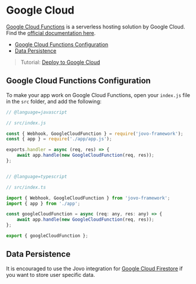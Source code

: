 # Google Cloud

[Google Cloud Functions](https://cloud.google.com/functions/) is a serverless hosting solution by Google Cloud. Find the [official documentation here](https://cloud.google.com/functions/docs/).

* [Google Cloud Functions Configuration](#google-cloud-functions-configuration)
* [Data Persistence](#data-persistence)


> Tutorial: [Deploy to Google Cloud](https://www.jovo.tech/tutorials/deploy-to-google-cloud)

## Google Cloud Functions Configuration

To make your app work on Google Cloud Functions, open your `index.js` file in the `src` folder, and add the following: 

```javascript
// @language=javascript

// src/index.js

const { Webhook, GoogleCloudFunction } = require('jovo-framework');
const { app } = require('./app/app.js');

exports.handler = async (req, res) => {
    await app.handle(new GoogleCloudFunction(req, res));
};


// @language=typescript

// src/index.ts

import { Webhook, GoogleCloudFunction } from 'jovo-framework';
import { app } from './app';

const googleCloudFunction = async (req: any, res: any) => {
    await app.handle(new GoogleCloudFunction(req, res));
};

export { googleCloudFunction };
```

## Data Persistence

It is encouraged to use the Jovo integration for [Google Cloud Firestore](../../integrations/databases/firestore.md '../databases/firestore') if you want to store user specific data.


<!--[metadata]: {"description": "Deploy your Google Actions and Alexa Skills to Google Cloud Functions with the Jovo Framework",
		        "route": "hosting/google-cloud-functions"}-->
